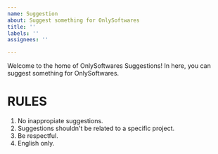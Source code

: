 ```yaml
---
name: Suggestion
about: Suggest something for OnlySoftwares
title: ''
labels: ''
assignees: ''

---
```


Welcome to the home of OnlySoftwares Suggestions!
In here, you can suggest something for OnlySoftwares.

# RULES
1. No inappropiate suggestions.
2. Suggestions shouldn't be related to a specific project.
3. Be respectful.
4. English only.
